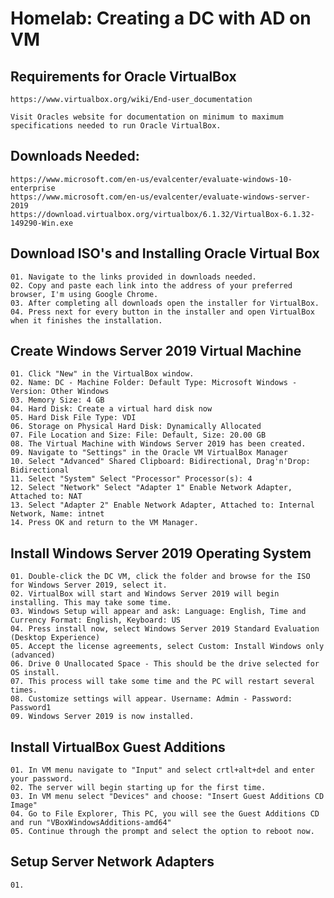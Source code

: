 # Homelab: Creating a DC with AD on VM

## Requirements for Oracle VirtualBox
    https://www.virtualbox.org/wiki/End-user_documentation
    
    Visit Oracles website for documentation on minimum to maximum specifications needed to run Oracle VirtualBox.
    
## Downloads Needed:
    https://www.microsoft.com/en-us/evalcenter/evaluate-windows-10-enterprise
    https://www.microsoft.com/en-us/evalcenter/evaluate-windows-server-2019
    https://download.virtualbox.org/virtualbox/6.1.32/VirtualBox-6.1.32-149290-Win.exe

## Download ISO's and Installing Oracle Virtual Box
    01. Navigate to the links provided in downloads needed.
    02. Copy and paste each link into the address of your preferred browser, I'm using Google Chrome.
    03. After completing all downloads open the installer for VirtualBox.
    04. Press next for every button in the installer and open VirtualBox when it finishes the installation.

## Create Windows Server 2019 Virtual Machine
    01. Click "New" in the VirtualBox window.
    02. Name: DC - Machine Folder: Default Type: Microsoft Windows - Version: Other Windows
    03. Memory Size: 4 GB
    04. Hard Disk: Create a virtual hard disk now
    05. Hard Disk File Type: VDI
    06. Storage on Physical Hard Disk: Dynamically Allocated
    07. File Location and Size: File: Default, Size: 20.00 GB
    08. The Virtual Machine with Windows Server 2019 has been created.
    09. Navigate to "Settings" in the Oracle VM VirtualBox Manager
    10. Select "Advanced" Shared Clipboard: Bidirectional, Drag'n'Drop: Bidirectional
    11. Select "System" Select "Processor" Processor(s): 4
    12. Select "Network" Select "Adapter 1" Enable Network Adapter, Attached to: NAT
    13. Select "Adapter 2" Enable Network Adapter, Attached to: Internal Network, Name: intnet
    14. Press OK and return to the VM Manager.
    
##  Install Windows Server 2019 Operating System
    01. Double-click the DC VM, click the folder and browse for the ISO for Windows Server 2019, select it.
    02. VirtualBox will start and Windows Server 2019 will begin installing. This may take some time.
    03. Windows Setup will appear and ask: Language: English, Time and Currency Format: English, Keyboard: US
    04. Press install now, select Windows Server 2019 Standard Evaluation (Desktop Experience)
    05. Accept the license agreements, select Custom: Install Windows only (advanced)
    06. Drive 0 Unallocated Space - This should be the drive selected for OS install. 
    07. This process will take some time and the PC will restart several times.
    08. Customize settings will appear. Username: Admin - Password: Password1
    09. Windows Server 2019 is now installed.
    
 ##  Install VirtualBox Guest Additions   
    01. In VM menu navigate to "Input" and select crtl+alt+del and enter your password.
    02. The server will begin starting up for the first time.
    03. In VM menu select "Devices" and choose: "Insert Guest Additions CD Image"
    04. Go to File Explorer, This PC, you will see the Guest Additions CD and run "VBoxWindowsAdditions-amd64"
    05. Continue through the prompt and select the option to reboot now.

 ## Setup Server Network Adapters 
    01. 

